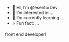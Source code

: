 - 👋 Hi, I’m @esenturDev
- 👀 I’m interested in ...
- 🌱 I’m currently learning ...
- ⚡ Fun fact: ...


front end developer!
<!---
esenturDev/esenturDev is a ✨ special ✨ repository because its `README.md` (this file) appears on your GitHub profile.
You can click the Preview link to take a look at your changes.
--->
